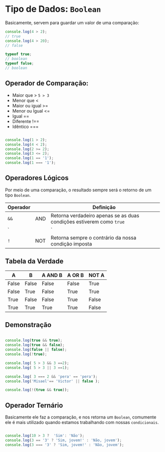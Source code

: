 # Tipo de Dados: `Boolean`

Basicamente, servem para guardar um valor de uma comparação: 

```js
console.log(4 > 2);
// true
console.log(4 > 20);
// false
```

 ```js
 typeof true;
 // boolean  
 typeof false; 
 // boolean
```

## Operador de Comparação:

- Maior que > 
 `5 > 3`
- Menor que < 
- Maior ou igual >=
- Menor ou Igual <=
- Igual ==
- Diferente !==
- Idêntico ===

```js

console.log(1 > 2);
console.log(4 < 2);
console.log(2 >= 2);
console.log(3 <= 2);
console.log(1 == '1');
console.log(1 === '1');
```

## Operadores Lógicos
Por meio de uma comparação, o resultado sempre será o retorno de um tipo `Boolean`.

| Operador  |        |  Definição                                                             |  
|---        |---     |                                                                     ---|
| `&&`      | AND    | Retorna verdadeiro apenas se as duas condições estiverem como `true`   |   
| `||`      | OR     | Retorna verdadeiro se uma das condições estiverem como `true`          | 
| `!`       | NOT    | Retorna sempre o contrário da nossa condição imposta                   |

## Tabela da Verdade

| A      | B      | A AND B  | A OR B  | NOT A  |
|---     |---     |---       | ---     |---     |
| False  | False  | False    | False   |  True  |
| False  | True   | False    | True    |  True  |
| True   | False  | False    | True    |  False |
| True   |  True  | True     | True    |  False |

## Demonstração

```js

console.log(true && true);
console.log(true && false);
console.log(false || false);
console.log(!true);

console.log( 5 > 3 && 3 ==2);
console.log( 5 > 3 || 3 ==1);

console.log( 3 === 2 && 'pera' == 'pera');
console.log('Misael'== 'Victor' || false );

console.log(!(true && true));
```

## Operador Ternário

Basicamente ele faz a comparação, e nos retorna um `Boolean`, comumente ele é mais utilizado quando estamos trabalhando com nossas  `condicionais`.

```js

console.log(10 > 3 ?  'Sim': 'Não');
console.log(3 == '3' ? 'Sim, jovem!' : 'Não, jovem');
console.log(3 === '3' ? 'Sim, jovem!' : 'Não, jovem');

```